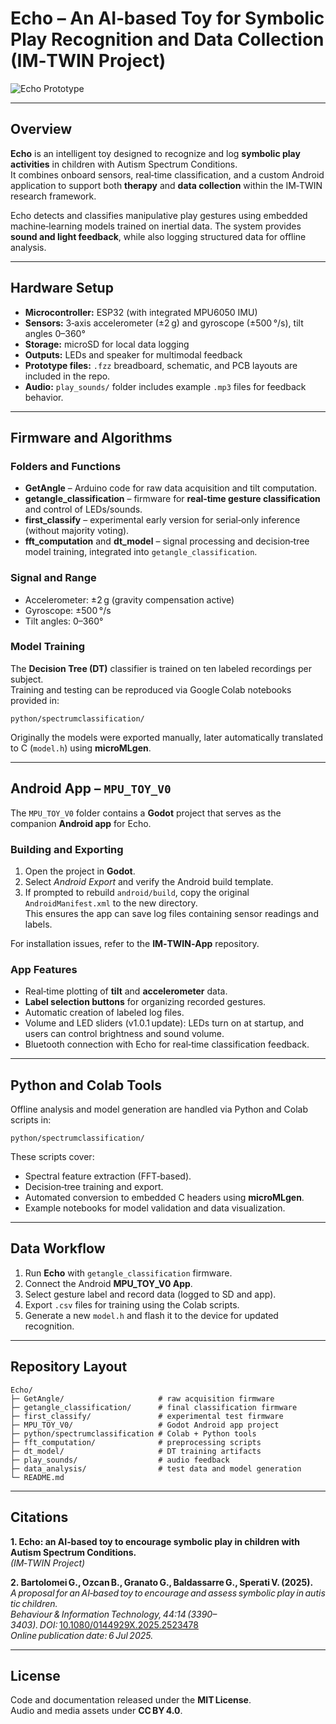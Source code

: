 # Echo – An AI‑based Toy for Symbolic Play Recognition and Data Collection (IM‑TWIN Project)

![Echo Prototype](IMG_6805.HEIC)

---

## Overview
**Echo** is an intelligent toy designed to recognize and log **symbolic play activities** in children with Autism Spectrum Conditions.  
It combines onboard sensors, real‑time classification, and a custom Android application to support both **therapy** and **data collection** within the IM‑TWIN research framework.

Echo detects and classifies manipulative play gestures using embedded machine‑learning models trained on inertial data. The system provides **sound and light feedback**, while also logging structured data for offline analysis.

---

## Hardware Setup
- **Microcontroller:** ESP32 (with integrated MPU6050 IMU)  
- **Sensors:** 3‑axis accelerometer (±2 g) and gyroscope (±500 °/s), tilt angles 0–360°  
- **Storage:** microSD for local data logging  
- **Outputs:** LEDs and speaker for multimodal feedback  
- **Prototype files:** `.fzz` breadboard, schematic, and PCB layouts are included in the repo.  
- **Audio:** `play_sounds/` folder includes example `.mp3` files for feedback behavior.

---

## Firmware and Algorithms

### Folders and Functions
- **GetAngle** – Arduino code for raw data acquisition and tilt computation.  
- **getangle_classification** – firmware for **real‑time gesture classification** and control of LEDs/sounds.  
- **first_classify** – experimental early version for serial‑only inference (without majority voting).  
- **fft_computation** and **dt_model** – signal processing and decision‑tree model training, integrated into `getangle_classification`.

### Signal and Range
- Accelerometer: ±2 g (gravity compensation active)  
- Gyroscope: ±500 °/s  
- Tilt angles: 0–360°

### Model Training
The **Decision Tree (DT)** classifier is trained on ten labeled recordings per subject.  
Training and testing can be reproduced via Google Colab notebooks provided in:
```
python/spectrumclassification/
```
Originally the models were exported manually, later automatically translated to C (`model.h`) using **microMLgen**.

---

## Android App – `MPU_TOY_V0`

The `MPU_TOY_V0` folder contains a **Godot** project that serves as the companion **Android app** for Echo.

### Building and Exporting
1. Open the project in **Godot**.  
2. Select *Android Export* and verify the Android build template.  
3. If prompted to rebuild `android/build`, copy the original `AndroidManifest.xml` to the new directory.  
   This ensures the app can save log files containing sensor readings and labels.

For installation issues, refer to the **IM‑TWIN‑App** repository.

### App Features
- Real‑time plotting of **tilt** and **accelerometer** data.  
- **Label selection buttons** for organizing recorded gestures.  
- Automatic creation of labeled log files.  
- Volume and LED sliders (v1.0.1 update): LEDs turn on at startup, and users can control brightness and sound volume.  
- Bluetooth connection with Echo for real‑time classification feedback.

---

## Python and Colab Tools

Offline analysis and model generation are handled via Python and Colab scripts in:
```
python/spectrumclassification/
```
These scripts cover:
- Spectral feature extraction (FFT‑based).  
- Decision‑tree training and export.  
- Automated conversion to embedded C headers using **microMLgen**.  
- Example notebooks for model validation and data visualization.

---

## Data Workflow

1. Run **Echo** with `getangle_classification` firmware.  
2. Connect the Android **MPU_TOY_V0 App**.  
3. Select gesture label and record data (logged to SD and app).  
4. Export `.csv` files for training using the Colab scripts.  
5. Generate a new `model.h` and flash it to the device for updated recognition.  

---

## Repository Layout
```
Echo/
├─ GetAngle/                     # raw acquisition firmware
├─ getangle_classification/      # final classification firmware
├─ first_classify/               # experimental test firmware
├─ MPU_TOY_V0/                   # Godot Android app project
├─ python/spectrumclassification # Colab + Python tools
├─ fft_computation/              # preprocessing scripts
├─ dt_model/                     # DT training artifacts
├─ play_sounds/                  # audio feedback
├─ data_analysis/                # test data and model generation
└─ README.md
```

---

## Citations

**1. Echo: an AI‑based toy to encourage symbolic play in children with Autism Spectrum Conditions.**  
*(IM‑TWIN Project)*

**2. Bartolomei G., Ozcan B., Granato G., Baldassarre G., Sperati V. (2025).**  
*A proposal for an AI‑based toy to encourage and assess symbolic play in autistic children.*  
*Behaviour & Information Technology, 44:14 (3390–3403). DOI:* [10.1080/0144929X.2025.2523478](https://doi.org/10.1080/0144929X.2025.2523478)  
*Online publication date: 6 Jul 2025.*

---

## License
Code and documentation released under the **MIT License**.  
Audio and media assets under **CC BY 4.0**.

